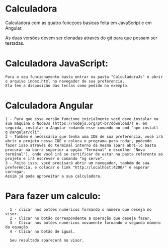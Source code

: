 # Calculadora
Calculadora com as quatro funcçoes basicas feita em JavaScript e em Angular.

As duas versões devem ser clonadas através do git para que possam ser testadas.

  # Calculadora JavaScript:
    Para o seu funcionamento basta entrar na pasta "CalculadoraJs" e abrir o arquivo index.html no navegador de sua preferencia.
    Ela tem a disposição das teclas como pedido no exemplo.
     
  # Calculadora Angular
    1 - Para que essa versão funcione inicialmente você deve instalar na sua máquina o NodeJs (https://nodejs.org/pt-br/download/) e, em seguida, instalar o Angular rodando esse comando no cmd "npm install -g @angular/cli".
    2 - Também é necessário que tenha uma IDE de sua preferencia, você irá abrir o projeto nessa IDE e coloca o programa para rodar, podendo fazer isso através do terminal interno da mesma (para abrí-lo basta procurar na barra superior a opção "Terminal" e escolher "Novo terminal"), onde você irá se certificar de estar na pasta referente ao projeto e irá escrever o comando "ng serve".
    3 - Feito isso, você precisará abrir um navegador, também de sua preferência, e colocar o link "http://localhost:4200/" e esperar carregar.
    Assim já pode aproveitar a sua calculadora.
    
   # Para fazer um calculo: 
      1 - clicar nos botões numéricos formando o número que deseja no visor.
      2 - Clicar no botão correspondente a operação que deseja fazer.
      3 - Clicar nos botões numéricos novamente formando o segundo número da equação.
      4 - Clicar no botão de igual.
      
      Seu resultado aparecerá no visor.
